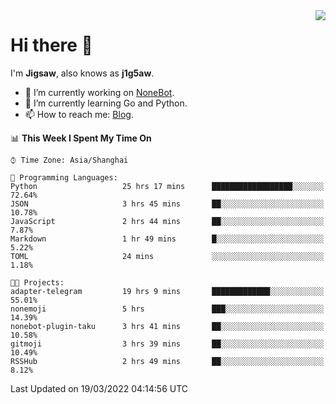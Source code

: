 <a href="#">
  <img align="right" src="https://github-readme-stats.vercel.app/api?username=j1g5awi&count_private=true&show_icons=true&title_color=80070B&text_color=B3B3B3&bg_color=212121&icon_color=80070B" />
</a>

# Hi there 👋

I'm **Jigsaw**, also knows as **j1g5aw**.

- 🔭 I’m currently working on [NoneBot](https://github.com/nonebot).
- 🌱 I’m currently learning Go and Python.
- 📫 How to reach me: [Blog](https://blog.maddestroyer.xyz/).

<!--START_SECTION:waka-->
📊 **This Week I Spent My Time On** 

```text
⌚︎ Time Zone: Asia/Shanghai

💬 Programming Languages: 
Python                   25 hrs 17 mins      ██████████████████░░░░░░░   72.64% 
JSON                     3 hrs 45 mins       ██░░░░░░░░░░░░░░░░░░░░░░░   10.78% 
JavaScript               2 hrs 44 mins       ██░░░░░░░░░░░░░░░░░░░░░░░   7.87% 
Markdown                 1 hr 49 mins        █░░░░░░░░░░░░░░░░░░░░░░░░   5.22% 
TOML                     24 mins             ░░░░░░░░░░░░░░░░░░░░░░░░░   1.18%

🐱‍💻 Projects: 
adapter-telegram         19 hrs 9 mins       █████████████░░░░░░░░░░░░   55.01% 
nonemoji                 5 hrs               ███░░░░░░░░░░░░░░░░░░░░░░   14.39% 
nonebot-plugin-taku      3 hrs 41 mins       ██░░░░░░░░░░░░░░░░░░░░░░░   10.58% 
gitmoji                  3 hrs 39 mins       ██░░░░░░░░░░░░░░░░░░░░░░░   10.49% 
RSSHub                   2 hrs 49 mins       ██░░░░░░░░░░░░░░░░░░░░░░░   8.12%

```


 Last Updated on 19/03/2022 04:14:56 UTC
<!--END_SECTION:waka-->
